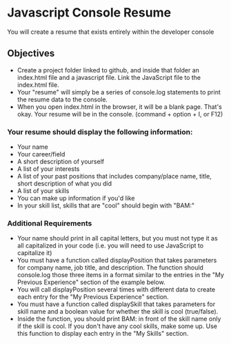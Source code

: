 # Javascript Console Resume
You will create a resume that exists entirely within the developer console 

## Objectives
- Create a project folder linked to github, and inside that folder an index.html file and a javascript file. Link the JavaScript file to the index.html file.
- Your "resume" will simply be a series of console.log statements to print the resume data to the console.
- When you open index.html in the browser, it will be a blank page. That's okay. Your resume will be in the console. (command + option + I, or F12)

### Your resume should display the following information:
- Your name
- Your career/field
- A short description of yourself
- A list of your interests
- A list of your past positions that includes company/place name, title, short description of what you did
- A list of your skills
- You can make up information if you'd like
- In your skill list, skills that are "cool" should begin with "BAM:"

### Additional Requirements
- Your name should print in all capital letters, but you must not type it as all capitalized in your code (i.e. you will need to use JavaScript to capitalize it)
- You must have a function called displayPosition that takes parameters for company name, job title, and description. The function should console.log those three items in a format similar to the entries in the "My Previous Experience" section of the example below. 
- You will call displayPosition several times with different data to create each entry for the "My Previous Experience" section.
- You must have a function called displaySkill that takes parameters for skill name and a boolean value for whether the skill is cool (true/false). 
- Inside the function, you should print BAM: in front of the skill name only if the skill is cool. If you don't have any cool skills, make some up. Use this function to display each entry in the "My Skills" section.